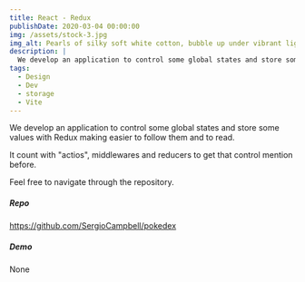```yaml
---
title: React - Redux
publishDate: 2020-03-04 00:00:00
img: /assets/stock-3.jpg
img_alt: Pearls of silky soft white cotton, bubble up under vibrant lighting
description: |
  We develop an application to control some global states and store some values with Redux.
tags:
  - Design
  - Dev
  - storage
  - Vite
---
```


We develop an application to control some global states and store some values with Redux making easier to follow them and to read.

It count with "actios", middlewares and reducers to get that control mention before.

Feel free to navigate through the repository.

##### Repo

<https://github.com/SergioCampbell/pokedex>

##### Demo

None

